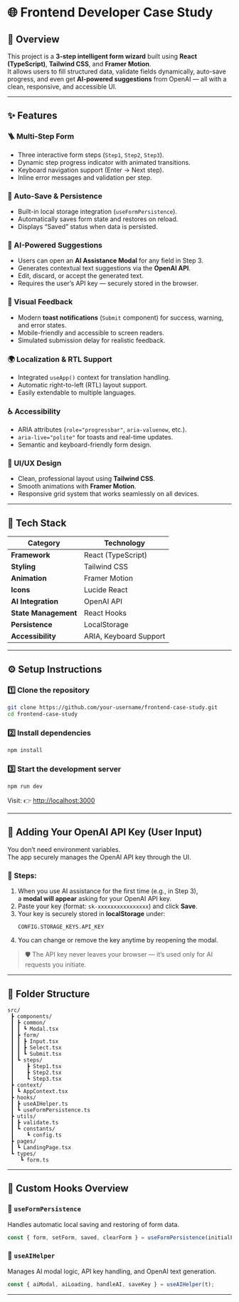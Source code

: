 # 🌐 Frontend Developer Case Study

## 📖 Overview

This project is a **3-step intelligent form wizard** built using **React (TypeScript)**, **Tailwind CSS**, and **Framer Motion**.  
It allows users to fill structured data, validate fields dynamically, auto-save progress, and even get **AI-powered suggestions** from OpenAI — all with a clean, responsive, and accessible UI.

---

## ✨ Features

### 🪜 Multi-Step Form

- Three interactive form steps (`Step1`, `Step2`, `Step3`).
- Dynamic step progress indicator with animated transitions.
- Keyboard navigation support (Enter → Next step).
- Inline error messages and validation per step.

### 💾 Auto-Save & Persistence

- Built-in local storage integration (`useFormPersistence`).
- Automatically saves form state and restores on reload.
- Displays “Saved” status when data is persisted.

### 🤖 AI-Powered Suggestions

- Users can open an **AI Assistance Modal** for any field in Step 3.
- Generates contextual text suggestions via the **OpenAI API**.
- Edit, discard, or accept the generated text.
- Requires the user’s API key — securely stored in the browser.

### 🔔 Visual Feedback

- Modern **toast notifications** (`Submit` component) for success, warning, and error states.
- Mobile-friendly and accessible to screen readers.
- Simulated submission delay for realistic feedback.

### 🌍 Localization & RTL Support

- Integrated `useApp()` context for translation handling.
- Automatic right-to-left (RTL) layout support.
- Easily extendable to multiple languages.

### ♿ Accessibility

- ARIA attributes (`role="progressbar"`, `aria-valuenow`, etc.).
- `aria-live="polite"` for toasts and real-time updates.
- Semantic and keyboard-friendly form design.

### 💅 UI/UX Design

- Clean, professional layout using **Tailwind CSS**.
- Smooth animations with **Framer Motion**.
- Responsive grid system that works seamlessly on all devices.

---

## 🧠 Tech Stack

| Category             | Technology             |
| -------------------- | ---------------------- |
| **Framework**        | React (TypeScript)     |
| **Styling**          | Tailwind CSS           |
| **Animation**        | Framer Motion          |
| **Icons**            | Lucide React           |
| **AI Integration**   | OpenAI API             |
| **State Management** | React Hooks            |
| **Persistence**      | LocalStorage           |
| **Accessibility**    | ARIA, Keyboard Support |

---

## ⚙️ Setup Instructions

### 1️⃣ Clone the repository

```bash
git clone https://github.com/your-username/frontend-case-study.git
cd frontend-case-study
```

### 2️⃣ Install dependencies

```bash
npm install
```

### 3️⃣ Start the development server

```bash
npm run dev
```

Visit: 👉 [http://localhost:3000](http://localhost:3000)

---

## 🔑 Adding Your OpenAI API Key (User Input)

You don’t need environment variables.  
The app securely manages the OpenAI API key through the UI.

### 🧭 Steps:

1. When you use AI assistance for the first time (e.g., in Step 3),  
   a **modal will appear** asking for your OpenAI API key.
2. Paste your key (format: `sk-xxxxxxxxxxxxxxxx`) and click **Save**.
3. Your key is securely stored in **localStorage** under:
   ```
   CONFIG.STORAGE_KEYS.API_KEY
   ```
4. You can change or remove the key anytime by reopening the modal.

> 🛡️ The API key never leaves your browser — it’s used only for AI requests you initiate.

---

## 🧱 Folder Structure

```
src/
 ┣ components/
 ┃ ┣ common/
 ┃ ┃ ┗ Modal.tsx
 ┃ ┣ form/
 ┃ ┃ ┣ Input.tsx
 ┃ ┃ ┣ Select.tsx
 ┃ ┃ ┗ Submit.tsx
 ┃ ┗ steps/
 ┃    ┣ Step1.tsx
 ┃    ┣ Step2.tsx
 ┃    ┗ Step3.tsx
 ┣ context/
 ┃ ┗ AppContext.tsx
 ┣ hooks/
 ┃ ┣ useAIHelper.ts
 ┃ ┗ useFormPersistence.ts
 ┣ utils/
 ┃ ┣ validate.ts
 ┃ ┗ constants/
 ┃    ┗ config.ts
 ┣ pages/
 ┃ ┗ LandingPage.tsx
 ┗ types/
    ┗ form.ts
```

---

## 🧩 Custom Hooks Overview

### 🔹 `useFormPersistence`

Handles automatic local saving and restoring of form data.

```ts
const { form, setForm, saved, clearForm } = useFormPersistence(initialForm);
```

### 🔹 `useAIHelper`

Manages AI modal logic, API key handling, and OpenAI text generation.

```ts
const { aiModal, aiLoading, handleAI, saveKey } = useAIHelper(t);
```

---
